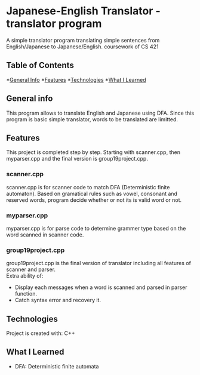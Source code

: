 # Japanese-English Translator - translator program


A simple translator program translating simple sentences from English/Japanese to Japanese/English.
coursework of CS 421

## Table of Contents
*[General Info](#general-info)
*[Features](#features)
*[Technologies](#technologies)
*[What I Learned](#what-I-learned)


## General info
This program allows to translate English and Japanese using DFA. 
Since this program is basic simple translator, words to be translated are limitted. 

## Features
This project is completed step by step. Starting with scanner.cpp, then myparser.cpp and the final version is group19project.cpp.
### scanner.cpp
scanner.cpp is for scanner code to match DFA (Deterministic finite automaton). 
Based on gramatical rules such as vowel, consonant and reserved words, program decide whether or not its is valid word or not.
### myparser.cpp
myparser.cpp is for parse code to determine grammer type based on the word scanned in scanner code.
### group19project.cpp
group19project.cpp is the final version of translator including all features of scanner and parser.  
Extra ability of:
 * Display each messages when a word is scanned and parsed in parser function.
 * Catch syntax error and recovery it.


## Technologies
Project is created with:
C++

## What I Learned
* DFA: Deterministic finite automata




